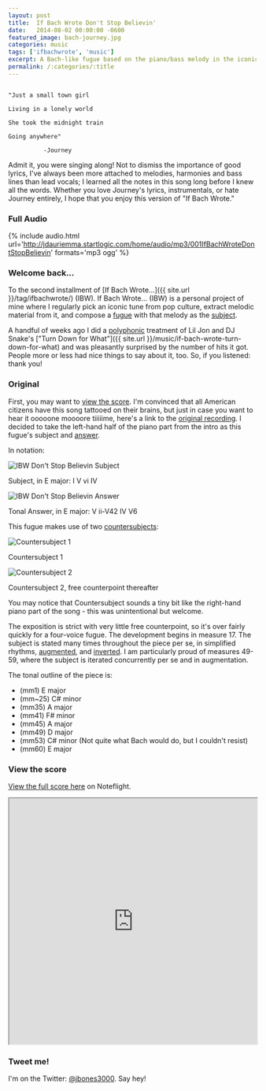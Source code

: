 ```yaml
---
layout: post
title:  If Bach Wrote Don't Stop Believin'
date:   2014-08-02 00:00:00 -0600
featured_image: bach-journey.jpg
categories: music
tags: ['ifbachwrote', 'music']
excerpt: A Bach-like fugue based on the piano/bass melody in the iconic "Don't Stop Believin'" by Journey.  Recording, score and analysis within.
permalink: /:categories/:title
---
```


```

"Just a small town girl  

Living in a lonely world  

She took the midnight train  

Going anywhere"  

          -Journey  

```

Admit it, you were singing along! Not to dismiss the importance of good lyrics, I've always been more attached to melodies, harmonies and bass lines than lead vocals; I learned all the notes in this song long before I knew all the words. Whether you love Journey's lyrics, instrumentals, or hate Journey entirely, I hope that you enjoy this version of "If Bach Wrote."

### Full Audio

{% include audio.html url='http://jdauriemma.startlogic.com/home/audio/mp3/001IfBachWroteDontStopBelievin' formats='mp3 ogg' %}

### Welcome back...

To the second installment of [If Bach Wrote...]({{ site.url }}/tag/ifbachwrote/) (IBW). If Bach Wrote... (IBW) is a personal project of mine where I regularly pick an iconic tune from pop culture, extract melodic material from it, and compose a [fugue](http://en.wikipedia.org/wiki/Fugue) with that melody as the [subject](http://jan.ucc.nau.edu/tas3/fugueanatomy.html).

A handful of weeks ago I did a [polyphonic](http://en.wikipedia.org/wiki/Polyphony) treatment of Lil Jon and DJ Snake's ["Turn Down for What"]({{ site.url }}/music/if-bach-wrote-turn-down-for-what) and was pleasantly surprised by the number of hits it got. People more or less had nice things to say about it, too. So, if you listened: thank you!

### Original

First, you may want to [view the score](#score). I'm convinced that all American citizens have this song tattooed on their brains, but just in case you want to hear it ooooone moooore tiiiiime, here's a link to the [original recording](https://youtu.be/1k8craCGpgs). I decided to take the left-hand half of the piano part from the intro as this fugue's subject and [answer](http://jan.ucc.nau.edu/tas3/fugueanatomy.html).

In notation:

![IBW Don't Stop Believin Subject](http://jdauriemma.startlogic.com/home/blog/wp-content/uploads/2014/08/Screen-Shot-2014-08-01-at-5.15.57-PM.png)

Subject, in E major: I V vi IV

![IBW Don't Stop Believin Answer](http://jdauriemma.startlogic.com/home/blog/wp-content/uploads/2014/08/Screen-Shot-2014-08-01-at-5.16.18-PM.png)

Tonal Answer, in E major: V ii-V42 IV V6

This fugue makes use of two [countersubjects](http://jan.ucc.nau.edu/tas3/fugueanatomy.html):

![Countersubject 1](http://jdauriemma.startlogic.com/home/blog/wp-content/uploads/2014/08/Screen-Shot-2014-08-01-at-5.25.36-PM.png)

Countersubject 1

![Countersubject 2](http://jdauriemma.startlogic.com/home/blog/wp-content/uploads/2014/08/Screen-Shot-2014-08-01-at-5.25.55-PM.png)

Countersubject 2, free counterpoint thereafter

You may notice that Countersubject sounds a tiny bit like the right-hand piano part of the song - this was unintentional but welcome.

The exposition is strict with very little free counterpoint, so it's over fairly quickly for a four-voice fugue. The development begins in measure 17\. The subject is stated many times throughout the piece per se, in simplified rhythms, [augmented](http://composerstoolbox.wordpress.com/2011/09/26/tool-17-augmentation-and-diminution/), and [inverted](http://en.wikipedia.org/wiki/Inversion_(music)). I am particularly proud of measures 49-59, where the subject is iterated concurrently per se and in augmentation.

The tonal outline of the piece is:

*   (mm1) E major
*   (mm~25) C# minor
*   (mm35) A major
*   (mm41) F# minor
*   (mm45) A major
*   (mm49) D major
*   (mm53) C# minor (Not quite what Bach would do, but I couldn't resist)
*   (mm60) E major

<div id="score">

### View the score

[View the full score here](http://www.noteflight.com/scores/view/19e01ff4d09ce892f791521745374d2d004f6197) on Noteflight.

<iframe src="http://www.noteflight.com/embed/19e01ff4d09ce892f791521745374d2d004f6197?scale=1" style="width:100%;height:500px"></iframe></div>

### Tweet me!

I'm on the Twitter: [@jbones3000](https://twitter.com/jbones3000). Say hey!
